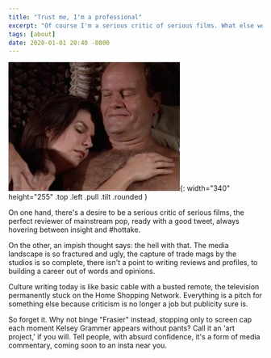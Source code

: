 ```yaml
---
title: "Trust me, I'm a professional"
excerpt: "Of course I'm a serious critic of serious films. What else would I be?"
tags: [about]
date: 2020-01-01 20:40 -0800
---
```


![Frasier Season 5 Episode 1, 23 September 1997](/assets/img/frasier-crane-340x255.jpg){: width="340" height="255" .top .left .pull .tilt .rounded }

On one hand, there's a desire to be a serious critic of serious films, the perfect reviewer of mainstream pop, ready with a good tweet, always hovering between insight and #hottake.

On the other, an impish thought says: the hell with that. The media landscape is so fractured and ugly, the capture of trade mags by the studios is so complete, there isn't a point to writing reviews and profiles, to building a career out of words and opinions.

Culture writing today is like basic cable with a busted remote, the television permanently stuck on the Home Shopping Network. Everything is a pitch for something else because criticism is no longer a job but publicity sure is.

So forget it. Why not binge "Frasier" instead, stopping only to screen cap each moment Kelsey Grammer appears without pants? Call it an 'art project,' if you will. Tell people, with absurd confidence, it's a form of media commentary, coming soon to an insta near you.
